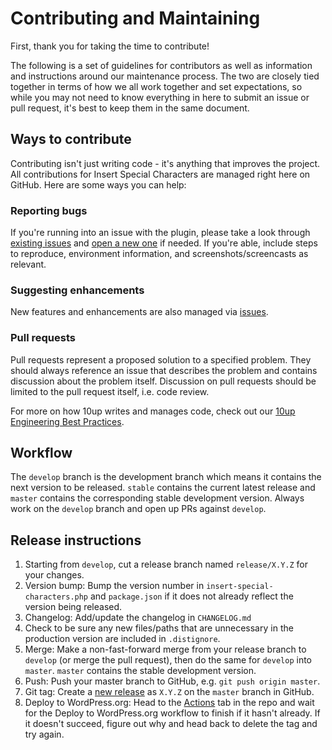 # Contributing and Maintaining

First, thank you for taking the time to contribute!

The following is a set of guidelines for contributors as well as information and instructions around our maintenance process. The two are closely tied together in terms of how we all work together and set expectations, so while you may not need to know everything in here to submit an issue or pull request, it's best to keep them in the same document.

## Ways to contribute

Contributing isn't just writing code - it's anything that improves the project. All contributions for Insert Special Characters are managed right here on GitHub. Here are some ways you can help:

### Reporting bugs

If you're running into an issue with the plugin, please take a look through [existing issues](https://github.com/10up/insert-special-characters/issues) and [open a new one](https://github.com/10up/insert-special-characters/issues/new) if needed. If you're able, include steps to reproduce, environment information, and screenshots/screencasts as relevant.

### Suggesting enhancements

New features and enhancements are also managed via [issues](https://github.com/10up/insert-special-characters/issues).

### Pull requests

Pull requests represent a proposed solution to a specified problem. They should always reference an issue that describes the problem and contains discussion about the problem itself. Discussion on pull requests should be limited to the pull request itself, i.e. code review.

For more on how 10up writes and manages code, check out our [10up Engineering Best Practices](https://10up.github.io/Engineering-Best-Practices/).

## Workflow

The `develop` branch is the development branch which means it contains the next version to be released. `stable` contains the current latest release and `master` contains the corresponding stable development version. Always work on the `develop` branch and open up PRs against `develop`.

## Release instructions

1. Starting from `develop`, cut a release branch named `release/X.Y.Z` for your changes.
2. Version bump: Bump the version number in `insert-special-characters.php` and `package.json` if it does not already reflect the version being released.
3. Changelog: Add/update the changelog in `CHANGELOG.md`
4. Check to be sure any new files/paths that are unnecessary in the production version are included in `.distignore`.
5. Merge: Make a non-fast-forward merge from your release branch to `develop` (or merge the pull request), then do the same for `develop` into `master`. `master` contains the stable development version.
6. Push: Push your master branch to GitHub, e.g. `git push origin master`.
7. Git tag: Create a [new release](https://github.com/10up/insert-special-characters/releases/new) as `X.Y.Z` on the `master` branch in GitHub.
8. Deploy to WordPress.org: Head to the [Actions](https://github.com/10up/insert-special-characters/actions) tab in the repo and wait for the Deploy to WordPress.org workflow to finish if it hasn't already. If it doesn't succeed, figure out why and head back to delete the tag and try again.
